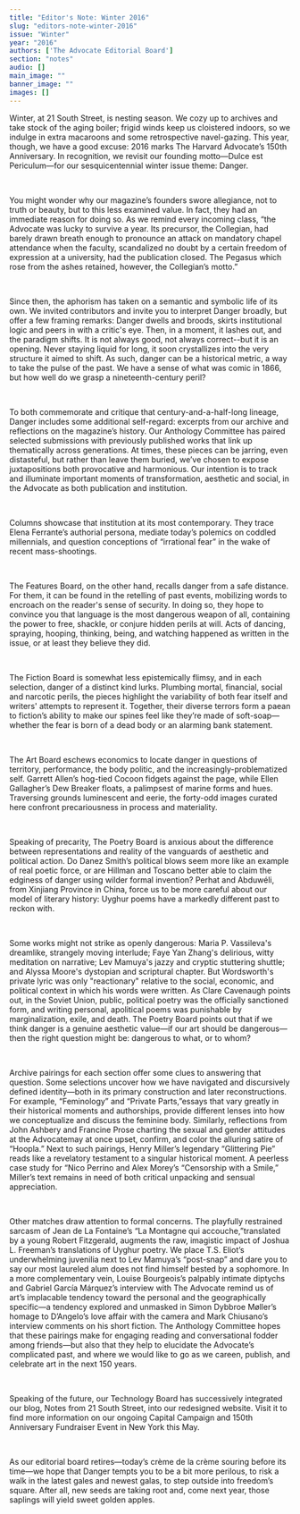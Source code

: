 ```yaml
---
title: "Editor's Note: Winter 2016"
slug: "editors-note-winter-2016"
issue: "Winter"
year: "2016"
authors: ['The Advocate Editorial Board']
section: "notes"
audio: []
main_image: ""
banner_image: ""
images: []
---
```

Winter, at 21 South Street, is nesting season. We cozy up to archives and take stock of the aging boiler; frigid winds keep us cloistered indoors, so we indulge in extra macaroons and some retrospective navel-gazing. This year, though, we have a good excuse: 2016 marks The Harvard Advocate’s 150th Anniversary. In recognition, we revisit our founding motto—Dulce est Periculum—for our sesquicentennial winter issue theme: Danger.

  

 You might wonder why our magazine’s founders swore allegiance, not to truth or beauty, but to this less examined value. In fact, they had an immediate reason for doing so. As we remind every incoming class, “the Advocate was lucky to survive a year. Its precursor, the Collegian, had barely drawn breath enough to pronounce an attack on mandatory chapel attendance when the faculty, scandalized no doubt by a certain freedom of expression at a university, had the publication closed. The Pegasus which rose from the ashes retained, however, the Collegian’s motto.” 

  

 Since then, the aphorism has taken on a semantic and symbolic life of its own. We invited contributors and invite you to interpret Danger broadly, but offer a few framing remarks: Danger dwells and broods, skirts institutional logic and peers in with a critic's eye. Then, in a moment, it lashes out, and the paradigm shifts. It is not always good, not always correct--but it is an opening. Never staying liquid for long, it soon crystallizes into the very structure it aimed to shift. As such, danger can be a historical metric, a way to take the pulse of the past. We have a sense of what was comic in 1866, but how well do we grasp a nineteenth-century peril?

  

 To both commemorate and critique that century-and-a-half-long lineage, Danger includes some additional self-regard: excerpts from our archive and reflections on the magazine’s history. Our Anthology Committee has paired selected submissions with previously published works that link up thematically across generations. At times, these pieces can be jarring, even distasteful, but rather than leave them buried, we’ve chosen to expose juxtapositions both provocative and harmonious. Our intention is to track and illuminate important moments of transformation, aesthetic and social, in the Advocate as both publication and institution.

  

 Columns showcase that institution at its most contemporary. They trace Elena Ferrante’s authorial persona, mediate today’s polemics on coddled millennials, and question conceptions of “irrational fear” in the wake of recent mass-shootings.

  

 The Features Board, on the other hand, recalls danger from a safe distance. For them, it can be found in the retelling of past events, mobilizing words to encroach on the reader's sense of security. In doing so, they hope to convince you that language is the most dangerous weapon of all, containing the power to free, shackle, or conjure hidden perils at will. Acts of dancing, spraying, hooping, thinking, being, and watching happened as written in the issue, or at least they believe they did. 

  

 The Fiction Board is somewhat less epistemically flimsy, and in each selection, danger of a distinct kind lurks. Plumbing mortal, financial, social and narcotic perils, the pieces highlight the variability of both fear itself and writers' attempts to represent it. Together, their diverse terrors form a paean to fiction’s ability to make our spines feel like they’re made of soft-soap—whether the fear is born of a dead body or an alarming bank statement.

  

 The Art Board eschews economics to locate danger in questions of territory, performance, the body politic, and the increasingly-problematized self. Garrett Allen’s hog-tied Cocoon fidgets against the page, while Ellen Gallagher’s Dew Breaker floats, a palimpsest of marine forms and hues. Traversing grounds luminescent and eerie, the forty-odd images curated here confront precariousness in process and materiality.

  

 Speaking of precarity, The Poetry Board is anxious about the difference between representations and reality of the vanguards of aesthetic and political action. Do Danez Smith’s political blows seem more like an example of real poetic force, or are Hillman and Toscano better able to claim the edginess of danger using wilder formal invention? Perhat and Abduwéli, from Xinjiang Province in China, force us to be more careful about our model of literary history: Uyghur poems have a markedly different past to reckon with.

  

 Some works might not strike as openly dangerous: Maria P. Vassileva's dreamlike, strangely moving interlude; Faye Yan Zhang's delirious, witty meditation on narrative; Lev Mamuya's jazzy and cryptic stuttering shuttle; and Alyssa Moore's dystopian and scriptural chapter. But Wordsworth's private lyric was only "reactionary" relative to the social, economic, and political context in which his words were written. As Clare Cavenaugh points out, in the Soviet Union, public, political poetry was the officially sanctioned form, and writing personal, apolitical poems was punishable by marginalization, exile, and death. The Poetry Board points out that if we think danger is a genuine aesthetic value—if our art should be dangerous—then the right question might be: dangerous to what, or to whom?

  

 Archive pairings for each section offer some clues to answering that question. Some selections uncover how we have navigated and discursively defined identity—both in its primary construction and later reconstructions. For example, “Feminology” and “Private Parts,”essays that vary greatly in their historical moments and authorships, provide different lenses into how we conceptualize and discuss the feminine body. Similarly, reflections from John Ashbery and Francine Prose charting the sexual and gender attitudes at the Advocatemay at once upset, confirm, and color the alluring satire of “Hoopla.” Next to such pairings, Henry Miller’s legendary “Glittering Pie” reads like a revelatory testament to a singular historical moment. A peerless case study for “Nico Perrino and Alex Morey’s “Censorship with a Smile,” Miller’s text remains in need of both critical unpacking and sensual appreciation.

  

 Other matches draw attention to formal concerns. The playfully restrained sarcasm of Jean de La Fontaine’s “La Montagne qui accouche,”translated by a young Robert Fitzgerald, augments the raw, imagistic impact of Joshua L. Freeman’s translations of Uyghur poetry. We place T.S. Eliot’s underwhelming juvenilia next to Lev Mamuya’s “post-snap” and dare you to say our most laureled alum does not find himself bested by a sophomore. In a more complementary vein, Louise Bourgeois’s palpably intimate diptychs and Gabriel García Márquez’s interview with The Advocate remind us of art’s implacable tendency toward the personal and the geographically specific—a tendency explored and unmasked in Simon Dybbroe Møller’s homage to D’Angelo’s love affair with the camera and Mark Chiusano’s interview comments on his short fiction. The Anthology Committee hopes that these pairings make for engaging reading and conversational fodder among friends—but also that they help to elucidate the Advocate’s complicated past, and where we would like to go as we careen, publish, and celebrate art in the next 150 years.

  

 Speaking of the future, our Technology Board has successively integrated our blog, Notes from 21 South Street, into our redesigned website. Visit it to find more information on our ongoing Capital Campaign and 150th Anniversary Fundraiser Event in New York this May.

  

 As our editorial board retires—today’s crème de la crème souring before its time—we hope that Danger tempts you to be a bit more perilous, to risk a walk in the latest gales and newest galas, to step outside into freedom’s square. After all, new seeds are taking root and, come next year, those saplings will yield sweet golden apples.

